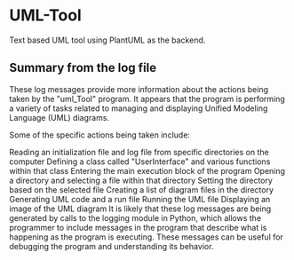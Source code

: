 # UML-Tool
Text based UML tool using PlantUML as the backend. 


## **Summary from the log file**

These log messages provide more information about the actions being taken by the "uml_Tool" program. It appears that the program is performing a variety of tasks related to managing and displaying Unified Modeling Language (UML) diagrams.

Some of the specific actions being taken include:

Reading an initialization file and log file from specific directories on the computer
Defining a class called "UserInterface" and various functions within that class
Entering the main execution block of the program
Opening a directory and selecting a file within that directory
Setting the directory based on the selected file
Creating a list of diagram files in the directory
Generating UML code and a run file
Running the UML file
Displaying an image of the UML diagram
It is likely that these log messages are being generated by calls to the logging module in Python, which allows the programmer to include messages in the program that describe what is happening as the program is executing. These messages can be useful for debugging the program and understanding its behavior.